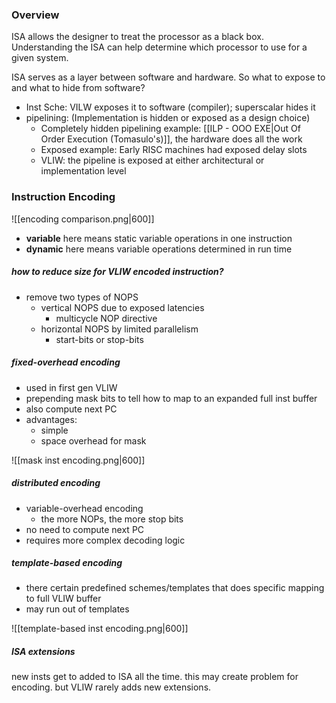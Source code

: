 ### Overview
ISA allows the designer to treat the processor as a black box. Understanding the ISA can help determine which processor to use for a given system.

ISA serves as a layer between software and hardware. So what to expose to and what to hide from software?
- Inst Sche: VILW exposes it to software (compiler); superscalar hides it
- pipelining: (Implementation is hidden or exposed as a design choice)
	- Completely hidden pipelining example: [[ILP - OOO EXE|Out Of Order Execution (Tomasulo's)]], the hardware does all the work
	- Exposed example: Early RISC machines had exposed delay slots
	- VLIW: the pipeline is exposed at either architectural or implementation level

### Instruction Encoding
![[encoding comparison.png|600]]
- **variable** here means static variable operations in one instruction
- **dynamic** here means variable operations determined in run time
##### how to reduce size for VLIW encoded instruction?
- remove two types of NOPS
	- vertical NOPS due to exposed latencies
		- multicycle NOP directive
	- horizontal NOPS by limited parallelism
		- start-bits or stop-bits

##### fixed-overhead encoding
- used in first gen VLIW
- prepending mask bits to tell how to map to an expanded full inst buffer
- also compute next PC 
- advantages:
	- simple
	- space overhead for mask

![[mask inst encoding.png|600]]

##### distributed encoding
- variable-overhead encoding
	- the more NOPs, the more stop bits
- no need to compute next PC
- requires more complex decoding logic

##### template-based encoding
- there certain predefined schemes/templates that does specific mapping to full VLIW buffer
- may run out of templates

![[template-based inst encoding.png|600]]

##### ISA extensions
new insts get to added to ISA all the time. this may create problem for encoding. but VLIW rarely adds new extensions.